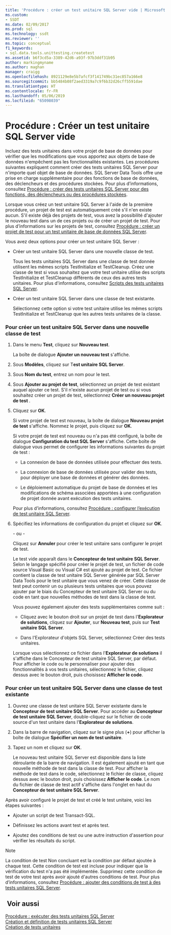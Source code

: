 ```yaml
---
title: 'Procédure : créer un test unitaire SQL Server vide | Microsoft Docs'
ms.custom:
- SSDT
ms.date: 02/09/2017
ms.prod: sql
ms.technology: ssdt
ms.reviewer: ''
ms.topic: conceptual
f1_keywords:
- sql.data.tools.unittesting.createtest
ms.assetid: b6f3cd5a-3389-42d6-a93f-97b3ddf31b95
author: markingmyname
ms.author: maghan
manager: craigg
ms.openlocfilehash: 8921129e8e5b7afcf3f141749bc31ec857a166e8
ms.sourcegitcommit: bb5484b08f2aed3319a7c9f6b32d26cff5591dae
ms.translationtype: HT
ms.contentlocale: fr-FR
ms.lasthandoff: 05/06/2019
ms.locfileid: "65098039"
---
```

# <a name="how-to-create-an-empty-sql-server-unit-test"></a>Procédure : Créer un test unitaire SQL Server vide
Incluez des tests unitaires dans votre projet de base de données pour vérifier que les modifications que vous apportez aux objets de base de données n'empêchent pas les fonctionnalités existantes. Les procédures suivantes expliquent comment créer des tests unitaires SQL Server pour n'importe quel objet de base de données. SQL Server Data Tools offre une prise en charge supplémentaire pour des fonctions de base de données, des déclencheurs et des procédures stockées. Pour plus d’informations, consultez [Procédure : créer des tests unitaires SQL Server pour des fonctions, des déclencheurs ou des procédures stockées](../ssdt/how-to-create-unit-tests-for-functions-triggers-stored-procedures.md).  
  
Lorsque vous créez un test unitaire SQL Server à l'aide de la première procédure, un projet de test est automatiquement créé s'il n'en existe aucun. S'il existe déjà des projets de test, vous avez la possibilité d'ajouter le nouveau test dans un de ces projets ou de créer un projet de test. Pour plus d’informations sur les projets de test, consultez [Procédure : créer un projet de test pour un test unitaire de base de données SQL Server](../ssdt/how-to-create-a-test-project-for-sql-server-database-unit-testing.md).  
  
Vous avez deux options pour créer un test unitaire SQL Server :  
  
-   Créer un test unitaire SQL Server dans une nouvelle classe de test.  
  
    Tous les tests unitaires SQL Server dans une classe de test donnée utilisent les mêmes scripts TestInitialize et TestCleanup. Créez une classe de test si vous souhaitez que votre test unitaire utilise des scripts TestInitialize et TestCleanup différents de ceux des autres tests unitaires. Pour plus d'informations, consultez [Scripts des tests unitaires SQL Server](../ssdt/scripts-in-sql-server-unit-tests.md).  
  
-   Créer un test unitaire SQL Server dans une classe de test existante.  
  
    Sélectionnez cette option si votre test unitaire utilise les mêmes scripts TestInitialize et TestCleanup que les autres tests unitaires de la classe.  
  
### <a name="to-create-a-sql-server-unit-test-inside-a-new-test-class"></a>Pour créer un test unitaire SQL Server dans une nouvelle classe de test  
  
1.  Dans le menu **Test**, cliquez sur **Nouveau test**.  
  
    La boîte de dialogue **Ajouter un nouveau test** s'affiche.  
  
2.  Sous **Modèles**, cliquez sur T**est unitaire SQL Server**.  
  
3.  Sous **Nom du test**, entrez un nom pour le test.  
  
4.  Sous **Ajouter au projet de test**, sélectionnez un projet de test existant auquel ajouter ce test. S'il n'existe aucun projet de test ou si vous souhaitez créer un projet de test, sélectionnez **Créer un nouveau projet de test <language>**.  
  
5.  Cliquez sur **OK**.  
  
    Si votre projet de test est nouveau, la boîte de dialogue **Nouveau projet de test** s'affiche. Nommez le projet, puis cliquez sur **OK**.  
  
    Si votre projet de test est nouveau ou n'a pas été configuré, la boîte de dialogue **Configuration du test SQL Server<ProjectName>** s'affiche. Cette boîte de dialogue vous permet de configurer les informations suivantes du projet de test :  
  
    -   La connexion de base de données utilisée pour effectuer des tests.  
  
    -   La connexion de base de données utilisée pour valider des tests, pour déployer une base de données et générer des données.  
  
    -   Le déploiement automatique du projet de base de données et les modifications de schéma associées apportées à une configuration de projet donnée avant exécution des tests unitaires.  
  
    Pour plus d’informations, consultez [Procédure : configurer l’exécution de test unitaire SQL Server](../ssdt/how-to-configure-sql-server-unit-test-execution.md).  
  
6.  Spécifiez les informations de configuration du projet et cliquez sur **OK**.  
  
    \- ou -  
  
    Cliquez sur **Annuler** pour créer le test unitaire sans configurer le projet de test.  
  
    Le test vide apparaît dans le **Concepteur de test unitaire SQL Server**. Selon le langage spécifié pour créer le projet de test, un fichier de code source Visual Basic ou Visual C\# est ajouté au projet de test. Ce fichier contient la classe de test unitaire SQL Server générée par SQL Server Data Tools pour le test unitaire que vous venez de créer. Cette classe de test peut contenir un ou plusieurs tests unitaires que vous pouvez ajouter par le biais du Concepteur de test unitaire SQL Server ou du code en tant que nouvelles méthodes de test dans la classe de test.  
  
    Vous pouvez également ajouter des tests supplémentaires comme suit :  
  
    -   Cliquez avec le bouton droit sur un projet de test dans l'**Explorateur de solutions**, cliquez sur **Ajouter**, sur **Nouveau test**, puis sur **Test unitaire SQL Server**.  
  
    -   Dans l'Explorateur d'objets SQL Server, sélectionnez Créer des tests unitaires.  
  
    Lorsque vous sélectionnez ce fichier dans l'**Explorateur de solutions** il s'affiche dans le Concepteur de test unitaire SQL Server, par défaut. Pour afficher le code ou le personnaliser pour ajouter des fonctionnalités à vos tests unitaires, sélectionnez le fichier, cliquez dessus avec le bouton droit, puis choisissez **Afficher le code**.  
  
### <a name="to-create-a-sql-server-unit-test-inside-an-existing-test-class"></a>Pour créer un test unitaire SQL Server dans une classe de test existante  
  
1.  Ouvrez une classe de test unitaire SQL Server existante dans le **Concepteur de test unitaire SQL Server**. Pour accéder au **Concepteur de test unitaire SQL Server**, double-cliquez sur le fichier de code source d'un test unitaire dans l'**Explorateur de solutions**.  
  
2.  Dans la barre de navigation, cliquez sur le signe plus (**+**) pour afficher la boîte de dialogue **Spécifier un nom de test unitaire**.  
  
3.  Tapez un nom et cliquez sur **OK**.  
  
    Le nouveau test unitaire SQL Server est disponible dans la liste déroulante de la barre de navigation. Il est également ajouté en tant que nouvelle méthode de test dans la classe de test. Pour afficher la méthode de test dans le code, sélectionnez le fichier de classe, cliquez dessus avec le bouton droit, puis choisissez **Afficher le code**. Le nom du fichier de classe de test actif s'affiche dans l'onglet en haut du **Concepteur de test unitaire SQL Server**.  
  
Après avoir configuré le projet de test et créé le test unitaire, voici les étapes suivantes :  
  
-   Ajouter un script de test Transact\-SQL.  
  
-   Définissez les actions avant test et après test.  
  
-   Ajoutez des conditions de test ou une autre instruction d'assertion pour vérifier les résultats du script.  
  
> [!NOTE]  
> La condition de test Non concluant est la condition par défaut ajoutée à chaque test. Cette condition de test est incluse pour indiquer que la vérification du test n'a pas été implémentée. Supprimez cette condition de test de votre test après avoir ajouté d'autres conditions de test. Pour plus d’informations, consultez [Procédure : ajouter des conditions de test à des tests unitaires SQL Server](https://msdn.microsoft.com/library/aa833242(VS.100).aspx).  
  
## <a name="see-also"></a> Voir aussi  
[Procédure : exécuter des tests unitaires SQL Server](../ssdt/how-to-run-sql-server-unit-tests.md)  
[Création et définition de tests unitaires SQL Server](../ssdt/creating-and-defining-sql-server-unit-tests.md)  
[Création de tests unitaires](https://msdn.microsoft.com/library/ms182523(VS.90).aspx)  
  
